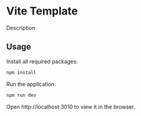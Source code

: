 # Vite Template

Description

## Usage

Install all required packages:

```bash
npm install
```

Run the application:

```bash
npm run dev
```

Open http://localhost:3010 to view it in the browser.
